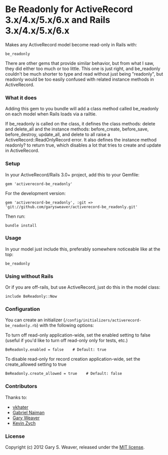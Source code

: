 Be Readonly for ActiveRecord 3.x/4.x/5.x/6.x and Rails 3.x/4.x/5.x/6.x
=====

Makes any ActiveRecord model become read-only in Rails with:

    be_readonly

There are other gems that provide similar behavior, but from what I saw, they did either too much or too little. This one is just right, and be_readonly couldn't be much shorter to type and read without just being "readonly", but readonly would be too easily confused with related instance methods in ActiveRecord.

### What it does

Adding this gem to you bundle will add a class method called be_readonly on each model when Rails loads via a railtie.

If be_readonly is called on the class, it defines the class methods: delete and delete_all and the instance methods: before_create, before_save, before_destroy, update_all, and delete to all raise a ActiveRecord::ReadOnlyRecord error. It also defines the instance method readonly? to return true, which disables a lot that tries to create and update in ActiveRecord.

### Setup

In your ActiveRecord/Rails 3.0+ project, add this to your Gemfile:

    gem 'activerecord-be_readonly'

For the development version:

    gem 'activerecord-be_readonly', :git => 'git://github.com/garysweaver/activerecord-be_readonly.git'

Then run:

    bundle install

### Usage

In your model just include this, preferably somewhere noticeable like at the top:

    be_readonly

### Using without Rails

Or if you are off-rails, but use ActiveRecord, just do this in the model class:

    include BeReadonly::Now

### Configuration

You can create an initializer (`/config/initializers/activerecord-be_readonly.rb`) with the following options:

To turn off read-only application-wide, set the enabled setting to false (useful if you'd like to turn off read-only only for tests, etc.)

    BeReadonly.enabled = false    # Default: true

To disable read-only for record creation application-wide, set the create_allowed setting to true

    BeReadonly.create_allowed = true    # Default: false

### Contributors

Thanks to:
* [vkhater](https://github.com/vkhater)
* [Gabriel Naiman](https://github.com/gabynaiman)
* [Gary Weaver](https://github.com/garysweaver)
* [Kevin Zych](https://github.com/kayzee)

### License

Copyright (c) 2012 Gary S. Weaver, released under the [MIT license][lic].

[lic]: http://github.com/garysweaver/activerecord-be_readonly/blob/master/LICENSE
